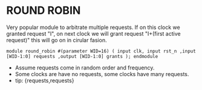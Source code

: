 
# ROUND ROBIN

Very popular module to arbitrate multiple requests.
If on this clock we granted request "I", on next clock we will grant
request "I+(first active request)"
this will go on in cirular fasion.


`module round_robin #(parameter WID=16) (
     input clk, input rst_n
    ,input [WID-1:0] requests
    ,output [WID-1:0] grants
);
endmodule
`

- Assume requests come in random order and frequency.
- Some clocks are have no requests, some clocks have many requests.
- tip:  {requests,requests}
